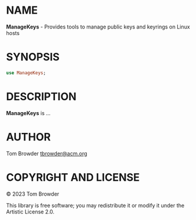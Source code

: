 NAME
====

**ManageKeys** - Provides tools to manage public keys and keyrings on Linux hosts

SYNOPSIS
========

```raku
use ManageKeys;
```

DESCRIPTION
===========

**ManageKeys** is ...

AUTHOR
======

Tom Browder <tbrowder@acm.org>

COPYRIGHT AND LICENSE
=====================

© 2023 Tom Browder

This library is free software; you may redistribute it or modify it under the Artistic License 2.0.

